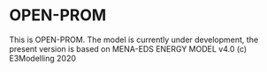 # OPEN-PROM

This is OPEN-PROM. The model is currently under development, the present version 
is based on MENA-EDS ENERGY MODEL v4.0 (c) E3Modelling 2020
 
